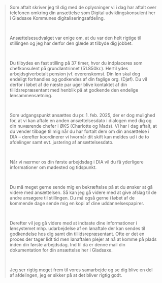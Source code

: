 > Som aftalt skriver jeg til dig med de oplysninger vi i dag har aftalt over telefonen omkring din ansættelse som Digital udviklingskonsulent her i Gladsaxe Kommunes digitaliseringsafdeling.  
> 
>    
> 
> Ansættelsesudvalget var enige om, at du var den helt rigtige til stillingen og jeg har derfor den glæde at tilbyde dig jobbet.  
> 
>    
> 
> Du tilbydes en fast stilling på 37 timer, hvor du indplaceres som chefkonsulent på grundløntrinnet (51.850kr.). Hertil ydes arbejdsgiverbetalt pension jvf. overenskomst. Din løn skal dog endeligt forhandles og godkendes af din faglige org. (Djøf). Du vil derfor i løbet af de næste par uger blive kontaktet af din tillidsrepræsentant med henblik på at godkende den endelige lønsammensætning.  
> 
>    
> 
> Som udgangspunkt ansættes du pr. 1. feb. 2025, der er dog mulighed for, at vi kan aftale en anden ansættelsesdato i dialogen med dig og din nuværende chefer i ØKS (Charlotte og Mads). Vi har i dag aftalt, at du vender tilbage til mig når du har fortalt dem om din ansættelse i DIA – derefter koordinerer vi hvornår dit skift kan meldes ud i de to afdelinger samt evt. justering af ansættelsesdato.  
> 
>    
> 
> Når vi nærmer os din første arbejdsdag i DIA vil du få yderligere informationer om mødested og tidspunkt.  
> 
>    
> 
> Du må meget gerne sende mig en bekræftelse på at du ønsker at gå videre med ansættelsen. Så kan jeg gå videre med at give afslag til de andre ansøgere til stillingen. Du må også gerne i løbet af de kommende dage sende mig en kopi af dine uddannelsespapirer.  
> 
>    
> 
> Derefter vil jeg gå videre med at indtaste dine informationer i lønsystemet mhp. udarbejdelse af en lønaftale der kan sendes til godkendelse hos dig samt din tillidsrepræsentant. Ofte er det en proces der tager lidt tid men lønaftalen plejer at nå at komme på plads inden din første arbejdsdag. Ind til da er denne mail din dokumentation for din ansættelse her i Gladsaxe.  
> 
>    
> 
> Jeg ser rigtig meget frem til vores samarbejde og se dig blive en del af afdelingen, jeg er sikker på at det bliver rigtig godt.  
> 
>